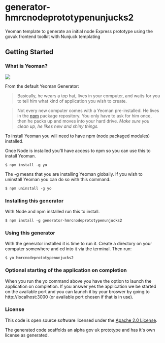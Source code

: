 # generator-hmrcnodeprototypenunjucks2

Yeoman template to generate an initial node Express prototype using the govuk frontend toolkit with Nunjuck templating

## Getting Started

### What is Yeoman?

![](http://i.imgur.com/JHaAlBJ.png)

From the default Yeoman Generator:

>Basically, he wears a top hat, lives in your computer, and waits for you to tell him what kind of application you wish to create.

>Not every new computer comes with a Yeoman pre-installed. He lives in the [npm](https://npmjs.org) package repository. You only have to ask for him once, then he packs up and moves into your hard drive. *Make sure you clean up, he likes new and shiny things.*


To install Yeoman you will need to have npm (node packaged modules) installed. 

Once Node is installed you'll have access to npm so you can use this to install Yeoman.


```
$ npm install -g yo
```

The -g means that you are installing Yeoman globally. If you wish to uninstall Yeoman you can do so with this command.

```
$ npm uninstall -g yo
```


### Installing this generator

With Node and npm installed run this to install.

```
$ npm install -g generator-hmrcnodeprototypenunjucks2

```


### Using this generator

With the generator installed it is time to run it. Create a directory on your computer somewhere and cd into it via the terminal. Then run:

```
$ yo hmrcnodeprototypenunjucks2
```

### Optional starting of the application on completion
When you run the yo command above you have the option to launch the application on completion.
If you answer yes the application we be started on the available port and you can launch it by your broswer by going to http://localhost:3000 (or available port chosen if that is in use).

### License

This code is open source software licensed under the [Apache 2.0 License]("http://www.apache.org/licenses/LICENSE-2.0.html"). 

The generated code scaffolds an alpha gov uk prototype and has it's own license as generated.



